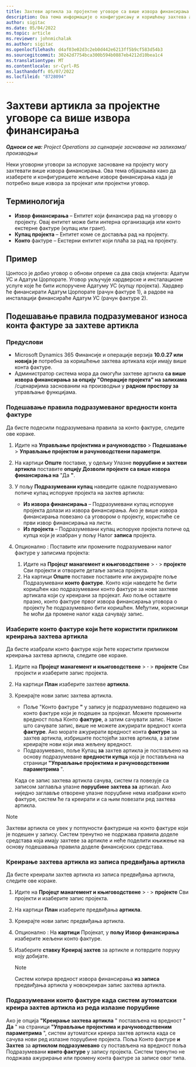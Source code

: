 ```yaml
---
title: Захтеви артикла за пројектне уговоре са више извора финансирања
description: Ова тема информације о конфигурисању и коришћењу захтева артикала са више извора финансирања.
author: sigitac
ms.date: 05/04/2022
ms.topic: article
ms.reviewer: johnmichalak
ms.author: sigitac
ms.openlocfilehash: d4af03e02d3c2eb0d442e6213ff5b9cf583d54b3
ms.sourcegitcommit: 30242d7754bca300b594b0887eb4212d10bea1c4
ms.translationtype: MT
ms.contentlocale: sr-Cyrl-RS
ms.lasthandoff: 05/07/2022
ms.locfileid: "8728094"
---
```

# <a name="item-requirements-for-project-contracts-with-multiple-funding-sources"></a>Захтеви артикла за пројектне уговоре са више извора финансирања

_**Односи се на:** Project Operations за сценарије засноване на залихама/производњи_

Неки уговорни уговори за испоруке засноване на пројекту могу захтевати више извора финансирања. Ова тема објашњава како да изаберете и конфигуришете жељене изворе финансирања када је потребно више извора за пројекат или пројектни уговор.

## <a name="terminology"></a>Терминологија

- **Извор финансирања** – Ентитет који финансира рад на уговору о пројекту. Овај ентитет може бити интерна организација или конто екстерне фактуре (купац или грант).
- **Купац пројекта** – Ентитет коме се доставља рад на пројекту.
- **Конто** фактуре – Екстерни ентитет који плаћа за рад на пројекту.

## <a name="example"></a>Пример

Цонтосо је добио уговор о обнови опреме са два своја клијента: Адатум УС и Адатум Цорпорате. Уговор укључује хардверске и инсталационе услуге које ће бити испоручене Адатуму УС (купцу пројекта). Хардвер ће финансирати Адатум Цорпорате (рачун фактуре 1), а радове на инсталацији финансираће Адатум УС (рачун фактуре 2).

## <a name="set-up-invoice-account-defaulting-rules-for-item-requirements"></a>Подешавање правила подразумеваног износа конта фактуре за захтеве артикла

### <a name="prerequisites"></a>Предуслови

- Microsoft Dynamics 365 Финансије и операције верзија **10.0.27 или новија је** потребна за коришћење захтева артикала који имају више конта фактуре.
- Администратор система мора да омогући захтеве артикла **са више извора финансирања за опцију "Операције пројекта" на залихама** /сценаријима заснованим на производњи у **радном простору за** управљање функцијама.

### <a name="set-up-the-invoice-account-defaulting-rules"></a>Подешавање правила подразумеваног вредности конта фактуре

Да бисте подесили подразумевана правила за конто фактуре, следите ове кораке.

1. Идите на **Управљање пројектима и рачуноводство** \> **Подешавање** \> **Управљање пројектом и рачуноводствени параметри**.
1. На картици **Опште** поставке, у одељку Улазне **поруџбине и захтеви артикла** поставите **опцију Дозволи пројекте са више извора финансирања на** "Да **"**.
1. У пољу **Подразумевани купац** наведите одакле подразумевано потиче купац испоруке пројекта на захтев артикла:

    - **Из извора финансирања** – Подразумевани купац испоруке пројекта долази из извора финансирања. Ако је више извора финансирања повезано са уговором о пројекту, користиће се први извор финансирања на листи.
    - **Из пројекта** – Подразумевани купац испоруке пројекта потиче од купца који је изабран у пољу Налог **записа** пројекта.

1. Опционално : Поставите или промените подразумевани налог фактуре у записима пројекта:

    1. Идите на **Пројецт манагемент и књиговодствене** \> **·** \> **пројекте** Сви пројекти и отворите детаље записа пројекта.
    2. На картици **Опште** поставке поставите или ажурирајте поље Подразумевани **конто фактуре**. Конто који наведете ће бити коришћен као подразумевани конто фактуре за нове захтеве артикала који су креирани за пројекат. Ако поље оставите празно, конто фактуре првог извора финансирања уговора о пројекту ће подразумевано бити коришћен. Међутим, корисници ће моћи да промене налог када сачувају запис.

### <a name="select-the-invoice-account-to-use-when-you-create-an-item-requirement"></a>Изаберите конто фактуре који ћете користити приликом креирања захтева артикла

Да бисте изабрали конто фактуре који ћете користити приликом креирања захтева артикла, следите ове кораке.

1. Идите на **Пројецт манагемент и књиговодствене** \> **·** \> **пројекте** Сви пројекти и изаберите запис пројекта.
1. На картици **План** изаберите захтеве **артикла**.
1. Креирајте нови запис захтева артикла.

    - Поље "Конто фактуре **"** у запису је подразумевано подешено на конто фактуре који је подешен за пројекат. Можете променити вредност поља Конто **фактуре**, а затим сачувати запис. Након што сачувате запис, више не можете ажурирати вредност конта **фактуре**. Ако морате ажурирати вредност конта **фактуре** за захтев артикла, избришите постојећи захтев артикла, а затим креирајте нови који има жељену вредност.
    - Подразумевано, поље Купац **за** захтев артикла је постављено на основу подразумеване **вредности купца** која је постављена на страници **"Управљање пројектима и рачуноводственим параметрима** ".

    Када се запис захтева артикла сачува, систем га повезује са записом заглавља улазне **поруџбине захтева за** артикал. Ако ниједно заглавље отворене улазне поруџбине нема изабрани конто фактуре, систем ће га креирати и са њим повезати ред захтева артикла.

> [!NOTE]
> Захтеви артикла се увек у потпуности фактурише на конто фактуре који је подешен у запису. Систем тренутно не подржава правила доделе средстава која имају захтеве за артикле и неће поделити књижење на основу подешавања правила доделе финансијских средстава.

### <a name="create-an-item-requirement-from-an-item-forecast-record"></a>Креирање захтева артикла из записа предвиђања артикла

Да бисте креирали захтев артикла из записа предвиђања артикла, следите ове кораке.

1. Идите на **Пројецт манагемент и књиговодствене** \> **·** \> **пројекте** Сви пројекти и изаберите запис пројекта.
1. На картици **План** изаберите предвиђања **артикла**.
1. Креирајте нови запис предвиђања артикла.
1. Опционално : На **картици** Пројекат, у **пољу Извор финансирања** изаберите жељени конто фактуре.
1. Изаберите **ставку Креирај захтев** за артикле и потврдите поруку коју добијате.

    > [!NOTE]
    > Систем копира вредност извора финансирања **из записа** предвиђања артикла у новокреиран запис захтева артикла.

### <a name="default-invoice-account-when-the-system-automatically-creates-an-item-requirement-from-a-purchase-order-line"></a>Подразумевани конто фактуре када систем аутоматски креира захтев артикла из реда излазне поруџбине

Ако је опција **"Креирање захтева артикла** " постављена на вредност " **Да** " на страници **"Управљање пројектима и рачуноводственим параметрима** ", систем аутоматски креира захтев артикла када се сачува нови ред излазне поруџбине пројекта. Поља Конто фактуре **и Захтев** за **артиклом подразумевано** су постављена на вредност поља Подразумевани **конто фактуре** у запису пројекта. Систем тренутно не подржава ажурирање или промену конта фактуре за записе овог типа.

